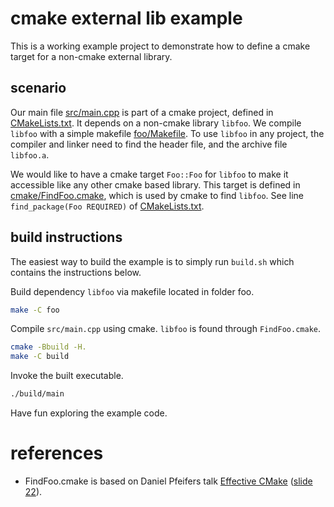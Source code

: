 # cmake external lib example

This is a working example project to demonstrate how to define a cmake target for a non-cmake external library.

## scenario

Our main file [src/main.cpp](src/main.cpp) is part of a cmake project, defined in [CMakeLists.txt](CMakeLists.txt). It depends on a non-cmake library `libfoo`. We compile `libfoo` with a simple makefile [foo/Makefile](foo/Makefile). To use `libfoo` in any project, the compiler and linker need to find the header file, and the archive file `libfoo.a`.

We would like to have a cmake target `Foo::Foo` for `libfoo` to make it accessible like any other cmake based library. This target is defined in [cmake/FindFoo.cmake](cmake/FindFoo.cmake), which is used by cmake to find `libfoo`. See line `find_package(Foo REQUIRED)` of [CMakeLists.txt](CMakeLists.txt).

## build instructions

The easiest way to build the example is to simply run `build.sh` which contains the instructions below.

Build dependency `libfoo` via makefile located in folder foo.

```bash
make -C foo
```

Compile `src/main.cpp` using cmake. `libfoo` is found through `FindFoo.cmake`.

```bash
cmake -Bbuild -H.
make -C build
```

Invoke the built executable.

```bash
./build/main
```

Have fun exploring the example code.

# references

- FindFoo.cmake is based on Daniel Pfeifers talk [Effective CMake](https://www.youtube.com/watch?v=bsXLMQ6WgIk) ([slide 22](https://github.com/boostcon/cppnow_presentations_2017/blob/master/05-19-2017_friday/effective_cmake__daniel_pfeifer__cppnow_05-19-2017.pdf)).
